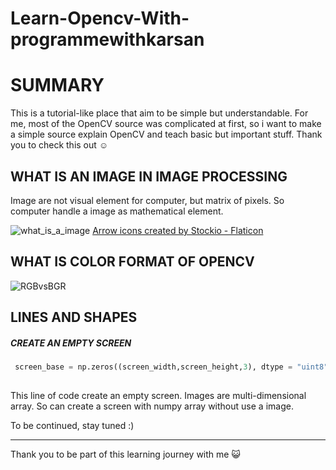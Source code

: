 # Learn-Opencv-With-programmewithkarsan

# SUMMARY
This is a tutorial-like place that aim to  be simple but understandable. For me, most of the OpenCV source was complicated at first, so i want to make a simple source explain OpenCV and teach basic but important stuff.  Thank you to  check this out ☺


## WHAT IS AN IMAGE IN IMAGE PROCESSING
Image are not visual element for computer, but matrix of pixels. So computer handle a image as mathematical element.

![what_is_a_image](https://user-images.githubusercontent.com/106507209/223547355-bd3e9998-b02d-4e68-ba96-dc3fb92dbb17.gif)  <a href="https://www.flaticon.com/free-icons/arrow" title="arrow icons">Arrow icons created by Stockio - Flaticon</a>


## WHAT IS COLOR FORMAT OF OPENCV

![RGBvsBGR](https://user-images.githubusercontent.com/106507209/223425985-6bcc4797-80f0-4da6-943d-d797d3ab8107.gif)


## LINES AND SHAPES
##### CREATE AN EMPTY SCREEN

``` python
 screen_base = np.zeros((screen_width,screen_height,3), dtype = "uint8") # 3,channel count(B G R) 
 
```
This line of code create an empty screen. Images are multi-dimensional array.  So can create a screen with numpy array without use a image.


 
To be continued, stay tuned :)

----

Thank you to be part of this learning journey with me 😺
